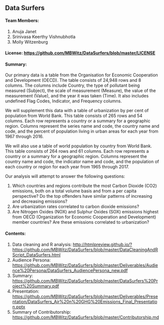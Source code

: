 ## Data Surfers

#### Team Members:
1. Anuja Janet
2. Srinivasa Keerthy Vishnubhotla
3. Molly Witzenburg

#### License: https://github.com/MBWitz/DataSurfers/blob/master/LICENSE

#### Summary:
Our primary data is a table from the Organisation for Economic Cooperation and Development (OECD). The table consists of 24,948 rows and 8 columns. The columns include Country, the type of pollutant being measured (Subject), the scale of measurement (Measure), the value of the measurement (Value), and the year it was taken (Time). It also includes undefined Flag Codes, Indicator, and Frequency columns.

We will supplement this data with a table of urbanization by per cent of population from World Bank. This table consists of  265 rows and 54 columns. Each row represents a country or a summary for a geographic region. Columns represent the series name and code, the country name and code, and the percent of population living in urban areas for each year from 1967 through 2016.

We will also use a table of world population by country from World Bank. This table consists of 264 rows and 61 columns. Each row represents a country or a summary for a geographic region. Columns represent the country name and code, the indicator name and code, and the population of each country or region for each year from 1965 through 2017.

Our analysis will attempt to answer the following questions:
1. Which countries and regions contribute the most Carbon Dioxide (CO2) emissions, both on a total volume basis and from a per capita perspective? Do the top offenders have similar patterns of increasing and decreasing emissions?   
2. Are urbanization rates correlated to carbon dioxide emissions?
3. Are Nitrogen Oxides (NOX) and Sulphur Oxides (SOX) emissions highest from OECD (Organization for Economic Cooperation and Development) member countries? Are these emissions correlated to urbanization?


#### Contents:
1. Data cleaning and R analysis: http://htmlpreview.github.io/?https://github.com/MBWitz/DataSurfers/blob/master/DataCleaningAndRScript_DataSurfers.html
2. Audience Persona: https://github.com/MBWitz/DataSurfers/blob/master/Deliverables/Audience%20Persona/DataSurfers_AudiencePersona_new.pdf
3. Summary: https://github.com/MBWitz/DataSurfers/blob/master/DataSurfers%20Project%20Summary.pdf
4. Presentation: https://github.com/MBWitz/DataSurfers/blob/master/Deliverables/Presentation/DataSurfers_Air%20n%20GHG%20Emissions_Final_Presentation.pptx
5. Summary of Contributorship: https://github.com/MBWitz/DataSurfers/blob/master/Contributorship.md
